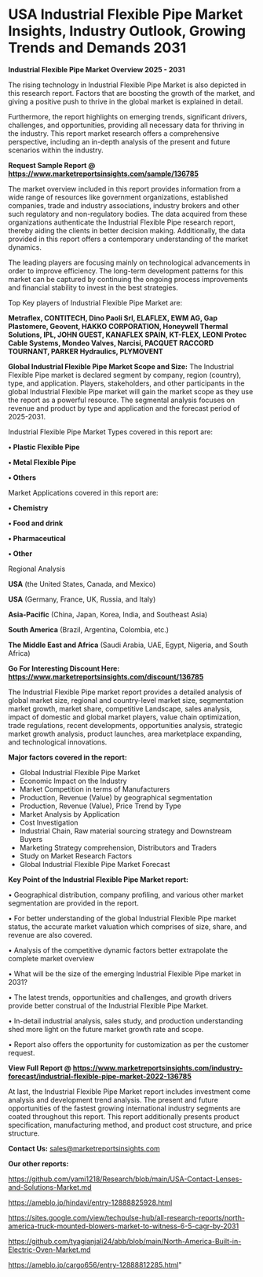 # USA Industrial Flexible Pipe Market Insights, Industry Outlook, Growing Trends and Demands 2031

<Strong> Industrial Flexible Pipe Market Overview 2025 - 2031</strong>

The rising technology in Industrial Flexible Pipe Market is also depicted in this research report. Factors that are boosting the growth of the market, and giving a positive push to thrive in the global market is explained in detail.

Furthermore, the report highlights on emerging trends, significant drivers, challenges, and opportunities, providing all necessary data for thriving in the industry. This report market research offers a comprehensive perspective, including an in-depth analysis of the present and future scenarios within the industry.

<strong>Request Sample Report @ <a href=https://www.marketreportsinsights.com/sample/136785>https://www.marketreportsinsights.com/sample/136785</a></strong>

The market overview included in this report provides information from a wide range of resources like government organizations, established companies, trade and industry associations, industry brokers and other such regulatory and non-regulatory bodies. The data acquired from these organizations authenticate the Industrial Flexible Pipe research report, thereby aiding the clients in better decision making. Additionally, the data provided in this report offers a contemporary understanding of the market dynamics.

The leading players are focusing mainly on technological advancements in order to improve efficiency. The long-term development patterns for this market can be captured by continuing the ongoing process improvements and financial stability to invest in the best strategies.

Top Key players of Industrial Flexible Pipe Market are:

<strong>Metraflex, CONTITECH, Dino Paoli Srl, ELAFLEX, EWM AG, Gap Plastomere, Geovent, HAKKO CORPORATION, Honeywell Thermal Solutions, IPL, JOHN GUEST, KANAFLEX SPAIN, KT-FLEX, LEONI Protec Cable Systems, Mondeo Valves, Narcisi, PACQUET RACCORD TOURNANT, PARKER Hydraulics, PLYMOVENT</strong>

<strong><b>Global Industrial Flexible Pipe Market Scope and Size:</b></strong>
The Industrial Flexible Pipe market is declared segment by company, region (country), type, and application. Players, stakeholders, and other participants in the global Industrial Flexible Pipe market will gain the market scope as they use the report as a powerful resource. The segmental analysis focuses on revenue and product by type and application and the forecast period of 2025-2031.

Industrial Flexible Pipe Market Types covered in this report are:

<strong>• Plastic Flexible Pipe

• Metal Flexible Pipe

• Others</strong>

Market Applications covered in this report are:

<strong>• Chemistry

• Food and drink

• Pharmaceutical

• Other</strong> 

Regional Analysis

<strong>USA</strong> (the United States, Canada, and Mexico)

<strong>USA</strong> (Germany, France, UK, Russia, and Italy)

<strong>Asia-Pacific</strong> (China, Japan, Korea, India, and Southeast Asia)

<strong>South America</strong> (Brazil, Argentina, Colombia, etc.)

<strong>The Middle East and Africa</strong> (Saudi Arabia, UAE, Egypt, Nigeria, and South Africa)

<strong>Go For Interesting Discount Here: <a href=https://www.marketreportsinsights.com/discount/136785>https://www.marketreportsinsights.com/discount/136785</a></strong>

The Industrial Flexible Pipe market report provides a detailed analysis of global market size, regional and country-level market size, segmentation market growth, market share, competitive Landscape, sales analysis, impact of domestic and global market players, value chain optimization, trade regulations, recent developments, opportunities analysis, strategic market growth analysis, product launches, area marketplace expanding, and technological innovations.

<strong><b>Major factors covered in the report:</b></strong>
<ul>
  <li>Global Industrial Flexible Pipe Market </li>
  <li>Economic Impact on the Industry</li>
  <li>Market Competition in terms of Manufacturers</li>
  <li>Production, Revenue (Value) by geographical segmentation</li>
  <li>Production, Revenue (Value), Price Trend by Type</li>
  <li>Market Analysis by Application</li>
  <li>Cost Investigation</li>
  <li>Industrial Chain, Raw material sourcing strategy and Downstream Buyers</li>
  <li>Marketing Strategy comprehension, Distributors and Traders</li>
  <li>Study on Market Research Factors</li>
  <li>Global Industrial Flexible Pipe Market Forecast</li>
</ul>

<strong><b>Key Point of the Industrial Flexible Pipe Market report:</b></strong>

• Geographical distribution, company profiling, and various other market segmentation are provided in the report.

• For better understanding of the global Industrial Flexible Pipe market status, the accurate market valuation which comprises of size, share, and revenue are also covered.

• Analysis of the competitive dynamic factors better extrapolate the complete market overview

• What will be the size of the emerging Industrial Flexible Pipe market in 2031?

• The latest trends, opportunities and challenges, and growth drivers provide better construal of the Industrial Flexible Pipe Market.

• In-detail industrial analysis, sales study, and production understanding shed more light on the future market growth rate and scope.

• Report also offers the opportunity for customization as per the customer request.

<strong><b>View Full Report @ <a href=https://www.marketreportsinsights.com/industry-forecast/industrial-flexible-pipe-market-2022-136785>https://www.marketreportsinsights.com/industry-forecast/industrial-flexible-pipe-market-2022-136785</a></b></strong>


At last, the Industrial Flexible Pipe Market report includes investment come analysis and development trend analysis. The present and future opportunities of the fastest growing international industry segments are coated throughout this report. This report additionally presents product specification, manufacturing method, and product cost structure, and price structure.

<strong>Contact Us:</strong>
sales@marketreportsinsights.com

<strong>Our other reports:</strong>

<a href=https://github.com/yami1218/Research/blob/main/USA-Contact-Lenses-and-Solutions-Market.md>https://github.com/yami1218/Research/blob/main/USA-Contact-Lenses-and-Solutions-Market.md</a>

<a href=https://ameblo.jp/hindavi/entry-12888825928.html>https://ameblo.jp/hindavi/entry-12888825928.html</a>

<a href=https://sites.google.com/view/techpulse-hub/all-research-reports/north-america-truck-mounted-blowers-market-to-witness-6-5-cagr-by-2031>https://sites.google.com/view/techpulse-hub/all-research-reports/north-america-truck-mounted-blowers-market-to-witness-6-5-cagr-by-2031</a>

<a href=https://github.com/tyagianjali24/abb/blob/main/North-America-Built-in-Electric-Oven-Market.md>https://github.com/tyagianjali24/abb/blob/main/North-America-Built-in-Electric-Oven-Market.md</a>

<a href=https://ameblo.jp/cargo656/entry-12888812285.html>https://ameblo.jp/cargo656/entry-12888812285.html</a>"
